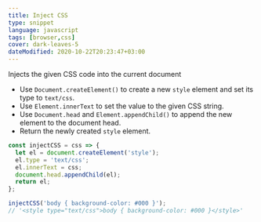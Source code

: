 ```yaml
---
title: Inject CSS
type: snippet
language: javascript
tags: [browser,css]
cover: dark-leaves-5
dateModified: 2020-10-22T20:23:47+03:00
---
```


Injects the given CSS code into the current document

- Use `Document.createElement()` to create a new `style` element and set its type to `text/css`.
- Use `Element.innerText` to set the value to the given CSS string.
- Use `Document.head` and `Element.appendChild()` to append the new element to the document head.
- Return the newly created `style` element.

```js
const injectCSS = css => {
  let el = document.createElement('style');
  el.type = 'text/css';
  el.innerText = css;
  document.head.appendChild(el);
  return el;
};
```

```js
injectCSS('body { background-color: #000 }');
// '<style type="text/css">body { background-color: #000 }</style>'
```
